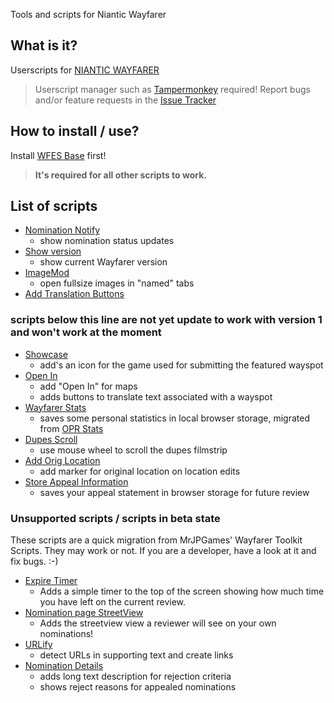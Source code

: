 
Tools and scripts for Niantic Wayfarer

## What is it?
Userscripts for [NIANTIC WAYFARER](https://wayfarer.nianticlabs.com/)
> Userscript manager such as [Tampermonkey](https://tampermonkey.net/) required!
> Report bugs and/or feature requests in the [Issue Tracker](https://github.com/AlterTobi/Wayfarer-Extension-Scripts/issues)

## How to install / use?
Install [WFES Base](https://altertobi.github.io/Wayfarer-Extension-Scripts/wfes-Base.user.js) first!
> **It's required for all other scripts to work.**

## List of scripts
* [Nomination Notify](https://altertobi.github.io/Wayfarer-Extension-Scripts/wfes-NominationNotify.user.js)
    - show nomination status updates
* [Show version](https://altertobi.github.io/Wayfarer-Extension-Scripts/wfes-showWFVersion.user.js)
    - show current Wayfarer version
* [ImageMod](https://altertobi.github.io/Wayfarer-Extension-Scripts/wfes-ImageMod.user.js)
    - open fullsize images in "named" tabs
* [Add Translation Buttons](https://altertobi.github.io/Wayfarer-Extension-Scripts/wfes-AddTranslationButtons.user.js)

### scripts below this line are not yet update to work with version 1 and won't work at the moment
* [Showcase](https://github.com/AlterTobi/WFES/raw/release/v0.9/wfes-Showcase.user.js)
    - add's an icon for the game used for submitting the featured wayspot
* [Open In](https://github.com/AlterTobi/WFES/raw/release/v0.9/wfes-OpenIn.user.js)
    - add "Open In" for maps
    - adds buttons to translate text associated with a wayspot
* [Wayfarer Stats](https://github.com/AlterTobi/WFES/raw/release/v0.9/wfes-WayfarerStats.user.js)
    - saves some personal statistics in local browser storage, migrated from [OPR Stats](https://gitlab.com/fotofreund0815/opr-stats/)
* [Dupes Scroll](https://github.com/AlterTobi/WFES/raw/release/v0.9/wfes-dupesScroll.user.js)
    - use mouse wheel to scroll the dupes filmstrip
* [Add Orig Location](https://github.com/AlterTobi/WFES/raw/release/v0.9/wfes-reviewAddOrigLocation.user.js)
    - add marker for original location on location edits
* [Store Appeal Information](https://github.com/AlterTobi/WFES/raw/release/v0.9/wfes-AppealData.user.js)
    - saves your appeal statement in browser storage for future review

### Unsupported scripts / scripts in beta state
These scripts are a quick migration from MrJPGames' Wayfarer Toolkit Scripts. They
may work or not. If you are a developer, have a look at it and fix bugs. :-)

* [Expire Timer](https://github.com/AlterTobi/WFES/raw/release/v0.9/no_support/ExpireTimer.user.js)
    - Adds a simple timer to the top of the screen showing how much time you have left on the current review.
* [Nomination page StreetView](https://github.com/AlterTobi/WFES/raw/release/v0.9/no_support/NominationsStreetView.user.js)
    - Adds the streetview view a reviewer will see on your own nominations!
* [URLify](https://github.com/AlterTobi/Wayfarer-Extension-Scripts/release/v0.9/no_support/wfes-URLify.user.js)
    - detect URLs in supporting text and create links
* [Nomination Details](https://github.com/AlterTobi/WFES/raw/release/v0.9/no_support/wfes-NominationDetail.user.js)
    - adds long text description for rejection criteria
    - shows reject reasons for appealed nominations

